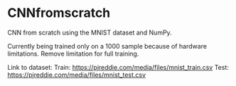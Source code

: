 # CNNfromscratch
CNN from scratch using the MNIST dataset and NumPy.

Currently being trained only on a 1000 sample because of hardware limitations. Remove limitation for full training. 

Link to dataset:
Train: https://pjreddie.com/media/files/mnist_train.csv
Test: https://pjreddie.com/media/files/mnist_test.csv

